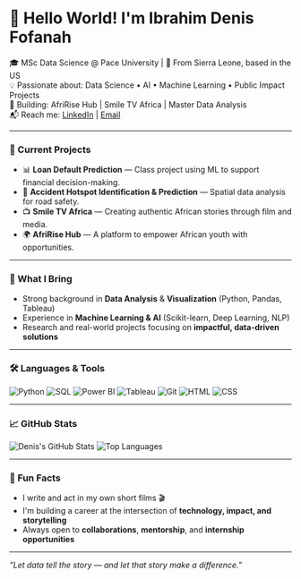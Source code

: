 # 👋 Hello World! I'm Ibrahim Denis Fofanah

🎓 MSc Data Science @ Pace University | 📍 From Sierra Leone, based in the US  
💡 Passionate about: Data Science • AI • Machine Learning • Public Impact Projects  
🚀 Building: AfriRise Hub | Smile TV Africa | Master Data Analysis  
📬 Reach me: [LinkedIn]((https://www.linkedin.com/in/ibrahim-denis-fofanahnah-3a38261ab/)) | [Email](mailto:ibrahimdenisfofanah060@gmail.com)

---

### 🔭 Current Projects
- 📊 **Loan Default Prediction** — Class project using ML to support financial decision-making.
- 🧠 **Accident Hotspot Identification & Prediction** — Spatial data analysis for road safety.
- 📺 **Smile TV Africa** — Creating authentic African stories through film and media.
- 🌍 **AfriRise Hub** — A platform to empower African youth with opportunities.

---

### 💼 What I Bring
- Strong background in **Data Analysis** & **Visualization** (Python, Pandas, Tableau)
- Experience in **Machine Learning & AI** (Scikit-learn, Deep Learning, NLP)
- Research and real-world projects focusing on **impactful, data-driven solutions**

---

### 🛠️ Languages & Tools

![Python](https://img.shields.io/badge/Python-3776AB?style=flat&logo=python&logoColor=white)
![SQL](https://img.shields.io/badge/SQL-4479A1?style=flat&logo=postgresql&logoColor=white)
![Power BI](https://img.shields.io/badge/Power%20BI-F2C811?style=flat&logo=powerbi&logoColor=black)
![Tableau](https://img.shields.io/badge/Tableau-E97627?style=flat&logo=tableau&logoColor=white)
![Git](https://img.shields.io/badge/Git-F05032?style=flat&logo=git&logoColor=white)
![HTML](https://img.shields.io/badge/HTML5-E34F26?style=flat&logo=html5&logoColor=white)
![CSS](https://img.shields.io/badge/CSS3-1572B6?style=flat&logo=css3&logoColor=white)

---

### 📈 GitHub Stats
![Denis's GitHub Stats](https://github-readme-stats.vercel.app/api?username=Denis060&show_icons=true&theme=tokyonight)
![Top Languages](https://github-readme-stats.vercel.app/api/top-langs/?username=Denis060&layout=compact&theme=tokyonight)

---

### 📣 Fun Facts
- I write and act in my own short films 🎬
- I'm building a career at the intersection of **technology, impact, and storytelling**
- Always open to **collaborations**, **mentorship**, and **internship opportunities**

---

*“Let data tell the story — and let that story make a difference.”*

